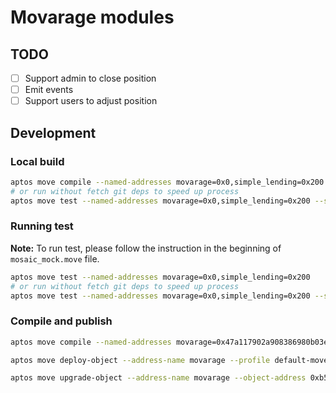 # Movarage modules

## TODO

- [ ] Support admin to close position
- [ ] Emit events
- [ ] Support users to adjust position

## Development

### Local build

```sh
aptos move compile --named-addresses movarage=0x0,simple_lending=0x200
# or run without fetch git deps to speed up process
aptos move test --named-addresses movarage=0x0,simple_lending=0x200 --skip-fetch-latest-git-deps
```

### Running test

**Note:** To run test, please follow the instruction in the beginning of `mosaic_mock.move` file.

```sh
aptos move test --named-addresses movarage=0x0,simple_lending=0x200
# or run without fetch git deps to speed up process
aptos move test --named-addresses movarage=0x0,simple_lending=0x200 --skip-fetch-latest-git-deps
```

### Compile and publish

```sh
aptos move compile --named-addresses movarage=0x47a117902a908386980b03ebcbbe4f8eba95719aaf8ce094d873900fb5172ef9 --included-artifacts none
```

```sh
aptos move deploy-object --address-name movarage --profile default-movement-aptos --included-artifacts none
```

```sh
aptos move upgrade-object --address-name movarage --object-address 0xb5007510855e91801193d872f628060fbfae8551f00f0eb97dbade027ecae947 --profile default-movement-aptos --included-artifacts none --skip-fetch-latest-git-deps --assume-yes
```